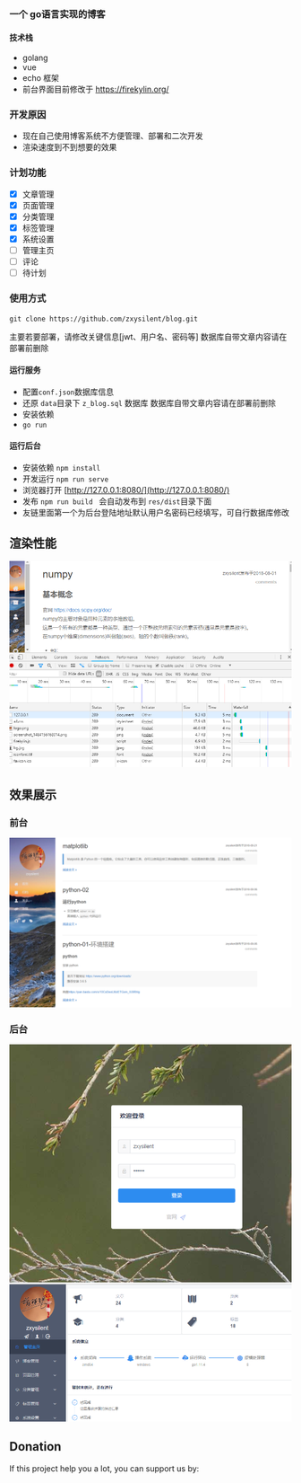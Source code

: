 ### 一个 go语言实现的博客 
#### 技术栈
- golang
- vue
- echo 框架
- 前台界面目前修改于 https://firekylin.org/
### 开发原因 
- 现在自己使用博客系统不方便管理、部署和二次开发
- 渲染速度到不到想要的效果
### 计划功能
- [x] 文章管理
- [x] 页面管理
- [x] 分类管理
- [x] 标签管理
- [x] 系统设置
- [ ] 管理主页
- [ ] 评论
- [ ] 待计划
### 使用方式
```
git clone https://github.com/zxysilent/blog.git
```
主要若要部署，请修改关键信息[jwt、用户名、密码等]
数据库自带文章内容请在部署前删除
####  运行服务
- 配置```conf.json```数据库信息
- 还原 ```data```目录下 ```z_blog.sql``` 数据库
数据库自带文章内容请在部署前删除
- 安装依赖
- ```go run```  
####  运行后台
- 安装依赖 ``` npm install ```
- 开发运行 ``` npm run serve ```
- 浏览器打开 [http://127.0.0.1:8080/](http://127.0.0.1:8080/)
- 发布 ```npm run build ``` 会自动发布到 ```res/dist```目录下面
- 友链里面第一个为后台登陆地址默认用户名密码已经填写，可自行数据库修改

## 渲染性能
![image](./data/imgs/benchmark.png)
## 效果展示
### 前台
![image](./data/imgs/front-0.png)

### 后台
![image](./data/imgs/backend-0.png)![image](./data/imgs/backend-1.png)

## Donation
If this project help you a lot, you can support us by:

